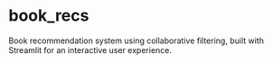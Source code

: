# book_recs
Book recommendation system using collaborative filtering, built with Streamlit for an interactive user experience.
